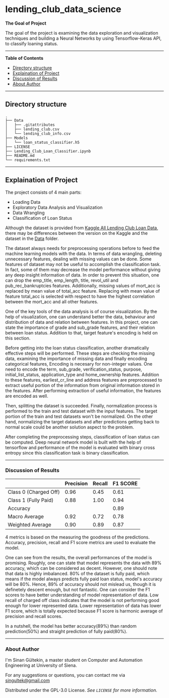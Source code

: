 # lending_club_data_science


**The Goal of Project**

The goal of the project is examining the data exploration and visualization techniques and building a Neural Networks by using Tensorflow-Keras API, to classify loaning status. 

---

**Table of Contents**

* [Directory structure](#directory-structure)
* [Explaination of Project](#explaination-of-project)
* [Discussion of Results](#discussion-of-results)
* [About Author](#about-author)

---

## Directory structure

```
.
├── Data
│   ├── .gitattributes
│   ├── lending_club.csv
│   └── lending_club_info.csv
├── Models
│   └── loan_status_classifier.h5
├── LICENSE
├── Lending_Club_Loan_Classifier.ipynb
├── README.md
└── requirements.txt
```

---

## Explaination of Project


The project consists of 4 main parts:
* Loading Data
* Exploratory Data Analysis and Visualization
* Data Wrangling
* Classification of Loan Status


Although the dataset is provided from [Kaggle All Lending Club Loan Data](https://www.kaggle.com/wordsforthewise/lending-club), there may be differences between the version on the Kaggle and the dataset in the [Data](https://github.com/singultek/lending_club_data_science/blob/main/Data/lending_club.csv) folder.

The dataset always needs for preprocessing operations before to feed the machine learning models with the data. In terms of data wrangling, deleting unnecessary features, dealing with missing values can be done. Some features of dataset may not be useful to accomplish the classification task. In fact, some of them may decrease the model performance without giving any deep insight information of data. In order to prevent this situation, one can drop the emp_title, emp_length, title, revol_util and pub_rec_bankruptcies features. Additionally, missing values of mort_acc is replaced by mean value of total_acc feature. Replacing with mean value of feature total_acc is selected with respect to have the highest correlation between the mort_acc and all other features. 

One of the key tools of the data analysis is of course visualization. By the help of visualization, one can understand better the data, behaviour and distribution of data and relation between features. In this project, one can state the importance of grade and sub_grade features, and their relation between loan status. Addition to that, target feature's encoding is held on this section.

Before getting into the loan status classification, another dramatically effective steps will be performed. These steps are checking the missing data, examining the importance of missing data and finally encoding categorical features, Encoding is necesary for non-integer values. One need to encode the term, sub_grade, verification_status, purpose, initial_list_status, application_type and home_ownership features. Addition to these features, earliest_cr_line and address features are preprocessed to extract useful portion of the information from original information stored in the features. After performing extraction of useful information, the features are encoded as well. 

Then, splitting the dataset is succeeded. Finally, normalization process is performed to the train and test dataset with the input features. The target portion of the train and test datasets won't be normalized. On the other hand, normalizing the target datasets and after predictions getting back to normal scale could be another solution aspect to the problem.

After completing the preprocessing steps, classification of loan status can be computed. Deep neural network model is built with the help of tensorflow and performance of the model is evaluated with binary cross entropy since this classification task is binary classification.




---

### Discussion of Results



|                               |  Precision  |  Recall  |  F1 SCORE  |
|-------------------------------|-------------|----------|------------|
| Class 0 (Charged Off)         |    0.96     |   0.45   |    0.61    |
| Class 1 (Fully Paid)          |    0.88     |   1.00   |    0.94    |
| Accuracy                      |             |          |    0.89    |
| Macro Average                 |    0.92     |   0.72   |    0.78    |
| Weighted Average              |    0.90     |   0.89   |    0.87    |

4 metrics is based on the measuring the goodness of the predictions. Accuracy, precision, recall and F1 score metrics are used to evaluate the model.  

One can see from the results, the overall performances of the model is promising. Roughly, one can state that model represents the data with 89% accuracy, which can be considered as decent. However, one should note that data is highly imbalanced. 80% of the dataset is fully paid, which means if the model always predicts fully paid loan status, model's accuracy will be 80%. Hence, 89% of accuracy should not mislead us, though it is definetely descent enough, but not fantastic. One can consider the F1 scores to have better understanding of model representation of data. Low recall of charged off class indicates that the model is not performing good enough for lower represented data. Lower representation of data has lower F1 score, which is totally expected because F1 score is harmonic average of precision and recall scores.

In a nutshell, the model has better accuracy(89%) than random prediction(50%) and straight prediction of fully paid(80%). 

---


### About Author

I'm Sinan Gültekin, a master student on Computer and Automation Engineering at University of Siena. 

For any suggestions or questions, you can contact me via <singultek@gmail.com>

Distributed under the GPL-3.0 License. _See ``LICENSE`` for more information._
